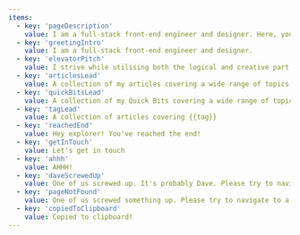 ```yaml
---
items:
  - key: 'pageDescription'
    value: I am a full-stack front-end engineer and designer. Here, you can find a collection of my articles covering a wide range of topics and get in contact.
  - key: 'greetingIntro'
    value: I am a full-stack front-end engineer and designer.
  - key: 'elevatorPitch'
    value: I strive while utilising both the logical and creative part of the brain. I feel most in my place while continuously operating in these roles as a front-end developer within a team. I stand for quality, innovation and building useful products with a focus on the human using the product. I am a proactive, confident and communicatively strong person always looking ahead in the future.
  - key: 'articlesLead'
    value: A collection of my articles covering a wide range of topics
  - key: 'quickBitsLead'
    value: A collection of my Quick Bits covering a wide range of topics
  - key: 'tagLead'
    value: A collection of articles covering {{tag}}
  - key: 'reachedEnd'
    value: Hey explorer! You've reached the end!
  - key: 'getInTouch'
    value: Let's get in touch
  - key: 'ahhh'
    value: AHHH!
  - key: 'daveScrewedUp'
    value: One of us screwed up. It's probably Dave. Please try to navigate to a different page.
  - key: 'pageNotFound'
    value: One of us screwed something up. Please try to navigate to a different page.
  - key: 'copiedToClipboard'
    value: Copied to clipboard!
---
```

